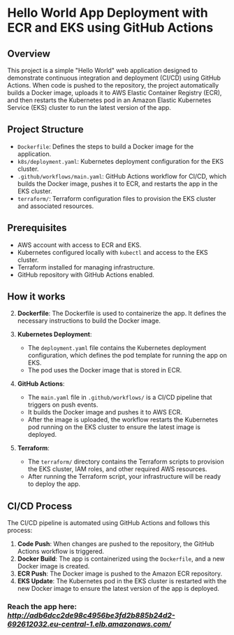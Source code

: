 # Hello World App Deployment with ECR and EKS using GitHub Actions

## Overview

This project is a simple "Hello World" web application designed to demonstrate continuous integration and deployment (CI/CD) using GitHub Actions. When code is pushed to the repository, the project automatically builds a Docker image, uploads it to AWS Elastic Container Registry (ECR), and then restarts the Kubernetes pod in an Amazon Elastic Kubernetes Service (EKS) cluster to run the latest version of the app.

## Project Structure

- `Dockerfile`: Defines the steps to build a Docker image for the application.
- `k8s/deployment.yaml`: Kubernetes deployment configuration for the EKS cluster.
- `.github/workflows/main.yaml`: GitHub Actions workflow for CI/CD, which builds the Docker image, pushes it to ECR, and restarts the app in the EKS cluster.
- `terraform/`: Terraform configuration files to provision the EKS cluster and associated resources.

## Prerequisites

- AWS account with access to ECR and EKS.
- Kubernetes configured locally with `kubectl` and access to the EKS cluster.
- Terraform installed for managing infrastructure.
- GitHub repository with GitHub Actions enabled.

## How it works

2. **Dockerfile**: The Dockerfile is used to containerize the app. It defines the necessary instructions to build the Docker image.

3. **Kubernetes Deployment**: 
   - The `deployment.yaml` file contains the Kubernetes deployment configuration, which defines the pod template for running the app on EKS.
   - The pod uses the Docker image that is stored in ECR.

4. **GitHub Actions**:
   - The `main.yaml` file in `.github/workflows/` is a CI/CD pipeline that triggers on push events.
   - It builds the Docker image and pushes it to AWS ECR.
   - After the image is uploaded, the workflow restarts the Kubernetes pod running on the EKS cluster to ensure the latest image is deployed.

5. **Terraform**: 
   - The `terraform/` directory contains the Terraform scripts to provision the EKS cluster, IAM roles, and other required AWS resources.
   - After running the Terraform script, your infrastructure will be ready to deploy the app.

## CI/CD Process

The CI/CD pipeline is automated using GitHub Actions and follows this process:

1. **Code Push**: When changes are pushed to the repository, the GitHub Actions workflow is triggered.
2. **Docker Build**: The app is containerized using the `Dockerfile`, and a new Docker image is created.
3. **ECR Push**: The Docker image is pushed to the Amazon ECR repository.
4. **EKS Update**: The Kubernetes pod in the EKS cluster is restarted with the new Docker image to ensure the latest version of the app is deployed.


### Reach the app here: ***http://adb6dcc2de98c4956be3fd2b885b24d2-692612032.eu-central-1.elb.amazonaws.com/***
